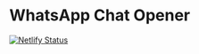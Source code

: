 # WhatsApp Chat Opener

[![Netlify Status](https://api.netlify.com/api/v1/badges/9d4cbb79-72bf-4de0-ac47-ecaa24a62a48/deploy-status)](https://app.netlify.com/sites/whatsapp-chat-opener/deploys)
